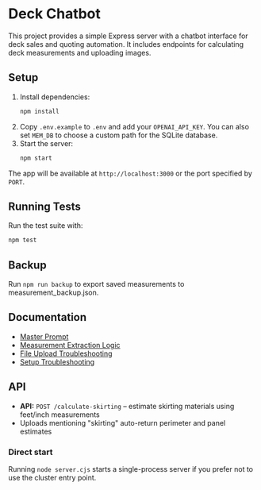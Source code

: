 # Deck Chatbot

This project provides a simple Express server with a chatbot interface for deck sales and quoting automation. It includes endpoints for calculating deck measurements and uploading images.

## Setup
1. Install dependencies:
   ```bash
   npm install
   ```
2. Copy `.env.example` to `.env` and add your `OPENAI_API_KEY`.
   You can also set `MEM_DB` to choose a custom path for the SQLite database.
3. Start the server:
   ```bash
   npm start
   ```

The app will be available at `http://localhost:3000` or the port specified by `PORT`.

## Running Tests
Run the test suite with:
```bash
npm test
```
## Backup
Run `npm run backup` to export saved measurements to measurement_backup.json.

## Documentation

- [Master Prompt](docs/MASTER_PROMPT.md)
- [Measurement Extraction Logic](docs/MEASUREMENT_EXTRACTION.md)
- [File Upload Troubleshooting](docs/FILE_UPLOAD_TROUBLESHOOTING.md)
- [Setup Troubleshooting](docs/SETUP_TROUBLESHOOTING.md)
## API
- **API:** `POST /calculate-skirting` – estimate skirting materials using feet/inch measurements
- Uploads mentioning "skirting" auto-return perimeter and panel estimates

### Direct start
Running `node server.cjs` starts a single-process server if you prefer not to use the cluster entry point.

